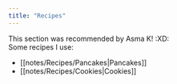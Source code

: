 ```yaml
---
title: "Recipes"
---
```

This section was recommended by Asma K! :XD:  
Some recipes I use:    
- [[notes/Recipes/Pancakes|Pancakes]]
- [[notes/Recipes/Cookies|Cookies]]
